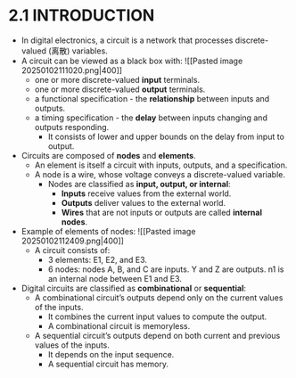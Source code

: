 # 2.1 INTRODUCTION
* In digital electronics, a circuit is a network that processes discrete-valued (离散) variables.
* A circuit can be viewed as a black box with:
	![[Pasted image 20250102111020.png|400]]
	* one or more discrete-valued **input** terminals.
	* one or more discrete-valued **output** terminals.
	* a functional specification - the **relationship** between inputs and outputs.
	* a timing specification - the **delay** between inputs changing and outputs responding.
		* It consists of lower and upper bounds on the delay from input to output.
* Circuits are composed of **nodes** and **elements**. 
	* An element is itself a circuit with inputs, outputs, and a specification. 
	* A node is a wire, whose voltage conveys a discrete-valued variable.
		* Nodes are classified as **input, output, or internal**:
			* **Inputs** receive values from the external world. 
			* **Outputs** deliver values to the external world. 
			* **Wires** that are not inputs or outputs are called **internal nodes**.
* Example of elements of nodes:
	![[Pasted image 20250102112409.png|400]]
	* A circuit consists of:
		* 3 elements: E1, E2, and E3.
		* 6 nodes: nodes A, B, and C are inputs. Y and Z are outputs. n1 is an internal node between E1 and E3.
* Digital circuits are classified as **combinational** or **sequential**:
	* A combinational circuit’s outputs depend only on the current values of the inputs.
		* It combines the current input values to compute the output.
		* A combinational circuit is memoryless.
	* A sequential circuit’s outputs depend on both current and previous values of the inputs.
		* It depends on the input sequence.
		* A sequential circuit has memory.